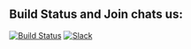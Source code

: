 ## Build Status and Join chats us:

[![Build Status](https://travis-ci.org/duythien/phalcon-api.svg?branch=master)](https://travis-ci.org/duythien/phalcon-api) [![Slack](https://img.shields.io/badge/slack-join%20chat%20%E2%86%92-brightgreen.svg?style=flat-square)](http://chat.phalcontip.com)

